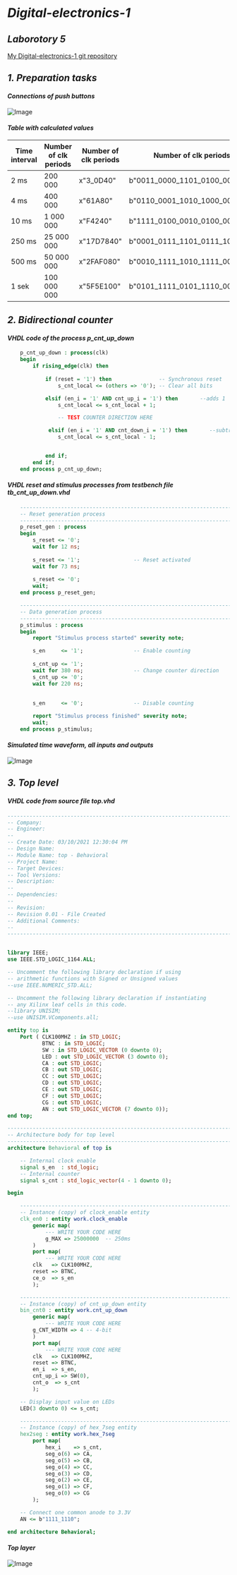 # *Digital-electronics-1*

## *Laborotory 5*

[My Digital-electronics-1 git repository](https://github.com/shad0w3y3/Digital-electronics-1)

## *1. Preparation tasks*

#### *Connections of push buttons*

![Image](https://github.com/shad0w3y3/Digital-electronics-1/blob/main/Labs/05-counter/Pictures/Schematic%20of%20buttons.png)

#### *Table with calculated values*

  Time interval | Number of clk periods | Number of clk periods | Number of clk periods in binary
---|---|---|---
2 ms | 200 000 | x"3_0D40" | b"0011_0000_1101_0100_0000"
4 ms | 400 000 | x"61A80" | b"0110_0001_1010_1000_0000"
10 ms | 1 000 000 | x"F4240" | b"1111_0100_0010_0100_0000" 
250 ms | 25 000 000 | x"17D7840" | b"0001_0111_1101_0111_1000_0100_0000" 
500 ms | 50 000 000 | x"2FAF080" | b"0010_1111_1010_1111_0000_1000_0000" 
1 sek | 100 000 000 | x"5F5E100" | b"0101_1111_0101_1110_0001_0000_0000" 


## *2. Bidirectional counter*

#### *VHDL code of the process p_cnt_up_down*

``` VHDL
    p_cnt_up_down : process(clk)
    begin
        if rising_edge(clk) then
        
            if (reset = '1') then               -- Synchronous reset
                s_cnt_local <= (others => '0'); -- Clear all bits

            elsif (en_i = '1' AND cnt_up_i = '1') then       --adds 1
                s_cnt_local <= s_cnt_local + 1;

                -- TEST COUNTER DIRECTION HERE

             elsif (en_i = '1' AND cnt_down_i = '1') then       --subtracts 1
                s_cnt_local <= s_cnt_local - 1;


            end if;
        end if;
    end process p_cnt_up_down;
```

#### *VHDL reset and stimulus processes from testbench file tb_cnt_up_down.vhd*

``` VHDL
    --------------------------------------------------------------------
    -- Reset generation process
    --------------------------------------------------------------------
    p_reset_gen : process
    begin
        s_reset <= '0';
        wait for 12 ns;
        
        s_reset <= '1';                 -- Reset activated
        wait for 73 ns;
        
        s_reset <= '0';
        wait;
    end process p_reset_gen;

    --------------------------------------------------------------------
    -- Data generation process
    --------------------------------------------------------------------
    p_stimulus : process
    begin
        report "Stimulus process started" severity note;

        s_en     <= '1';                -- Enable counting
        
        s_cnt_up <= '1';
        wait for 380 ns;                -- Change counter direction
        s_cnt_up <= '0';
        wait for 220 ns;
        
        
        s_en     <= '0';                -- Disable counting

        report "Stimulus process finished" severity note;
        wait;
    end process p_stimulus;
```

#### *Simulated time waveform, all inputs and outputs*

![Image](https://github.com/shad0w3y3/Digital-electronics-1/blob/main/Labs/05-counter/Pictures/wave1.png)

## *3. Top level*

#### *VHDL code from source file top.vhd*

``` VHDL
----------------------------------------------------------------------------------
-- Company: 
-- Engineer: 
-- 
-- Create Date: 03/10/2021 12:30:04 PM
-- Design Name: 
-- Module Name: top - Behavioral
-- Project Name: 
-- Target Devices: 
-- Tool Versions: 
-- Description: 
-- 
-- Dependencies: 
-- 
-- Revision:
-- Revision 0.01 - File Created
-- Additional Comments:
-- 
----------------------------------------------------------------------------------


library IEEE;
use IEEE.STD_LOGIC_1164.ALL;

-- Uncomment the following library declaration if using
-- arithmetic functions with Signed or Unsigned values
--use IEEE.NUMERIC_STD.ALL;

-- Uncomment the following library declaration if instantiating
-- any Xilinx leaf cells in this code.
--library UNISIM;
--use UNISIM.VComponents.all;

entity top is
    Port ( CLK100MHZ : in STD_LOGIC;
           BTNC : in STD_LOGIC;
           SW : in STD_LOGIC_VECTOR (0 downto 0);
           LED : out STD_LOGIC_VECTOR (3 downto 0);
           CA : out STD_LOGIC;
           CB : out STD_LOGIC;
           CC : out STD_LOGIC;
           CD : out STD_LOGIC;
           CE : out STD_LOGIC;
           CF : out STD_LOGIC;
           CG : out STD_LOGIC;
           AN : out STD_LOGIC_VECTOR (7 downto 0));
end top;

------------------------------------------------------------------------
-- Architecture body for top level
------------------------------------------------------------------------
architecture Behavioral of top is

    -- Internal clock enable
    signal s_en  : std_logic;
    -- Internal counter
    signal s_cnt : std_logic_vector(4 - 1 downto 0);

begin

    --------------------------------------------------------------------
    -- Instance (copy) of clock_enable entity
    clk_en0 : entity work.clock_enable
        generic map(
            --- WRITE YOUR CODE HERE
            g_MAX => 25000000  -- 250ms
        )
        port map(
            --- WRITE YOUR CODE HERE
        clk   => CLK100MHZ,
        reset => BTNC,
        ce_o  => s_en
        );

    --------------------------------------------------------------------
    -- Instance (copy) of cnt_up_down entity
    bin_cnt0 : entity work.cnt_up_down
        generic map(
            --- WRITE YOUR CODE HERE
        g_CNT_WIDTH => 4 -- 4-bit
        )
        port map(
            --- WRITE YOUR CODE HERE
        clk   => CLK100MHZ,
        reset => BTNC,
        en_i  => s_en,
        cnt_up_i => SW(0),
        cnt_o  => s_cnt
        );

    -- Display input value on LEDs
    LED(3 downto 0) <= s_cnt;

    --------------------------------------------------------------------
    -- Instance (copy) of hex_7seg entity
    hex2seg : entity work.hex_7seg
        port map(
            hex_i    => s_cnt,
            seg_o(6) => CA,
            seg_o(5) => CB,
            seg_o(4) => CC,
            seg_o(3) => CD,
            seg_o(2) => CE,
            seg_o(1) => CF,
            seg_o(0) => CG
        );

    -- Connect one common anode to 3.3V
    AN <= b"1111_1110";

end architecture Behavioral;
```

#### *Top layer*

![Image]()